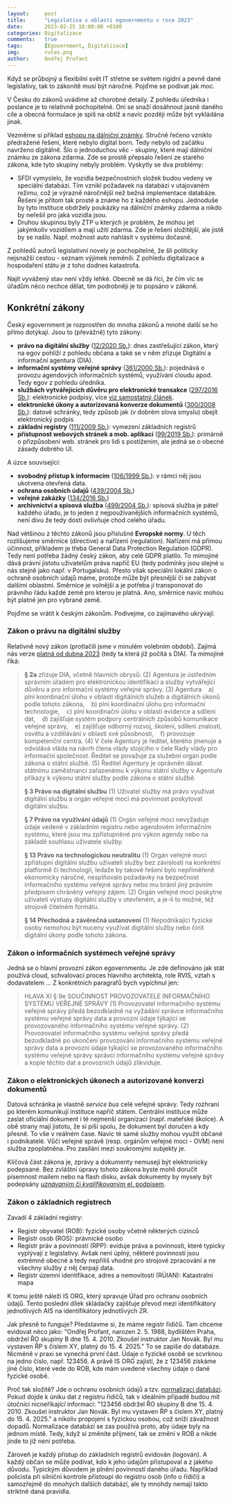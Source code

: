 ```yaml
---
layout:     post
title:      "Legislativa v oblasti egovernmentu v roce 2023"
date:       2023-02-25 10:00:00 +0100
categories: Digitalizace
comments:   true
tags:       [Egovernment, Digitalizace]
img:        rules.png
author:     Ondřej Profant
---
```


Když se průbojný a flexibilní svět IT střetne se světem rigidní a pevně dané legislativy, tak to zákonitě musí být náročné. Pojďme se podívat jak moc.

<!-- more -->

V Česku do zákonů uvádíme až chorobné detaily. Z pohledu úředníka i poslance je to relativně pochopitelné. Oni se snaží dosáhnout jasně daného cíle a obecná formulace je spíš na obtíž a navíc později může být vykládána jinak.

Vezměme si příklad [eshopu na dálniční známky](https://www.profant.eu/2020/eshop-znamky.html). Stručně řečeno vzniklo předražené řešení, které nebylo digital born. Tedy nebylo od začátku navrženo digitálně. Šlo o jednoduchou věc - skupiny, které mají dálniční známku ze zákona zdarma. Zde se prostě přepsalo řešení ze starého zákona, kde tyto skupiny nebyly problém. Vyskytly se dva problémy:
- SFDI vymyslelo, že vozidla bezpečnostních složek budou vedeny ve speciální databázi. Tím vznikl požadavek na databázi v utajovaném režimu, což je výrazně náročnější než bežná implementace databáze. Řešení je přitom tak prosté a známe ho z každého eshopu. Jednoduše by tyto instituce obdržely poukázky na dálniční známky zdarma a nikdo by neřešil pro jaká vozidla jsou. 
- Druhou skupinou byly ZTP u kterých je problém, že mohou jet jakýmkoliv vozidilem a mají užití zdarma. Zde je řešení složitější, ale jistě by se našlo. Např. možnost auto nahlásit v systému dočasně.

Z pohledů autorů legislativní novely je pochopitelné, že šli politicky nejsnažší cestou - seznam výjimek neměnili. Z pohledu digitalizace a hospodaření státu je z toho dodnes katastrofa.

Najít vyvážený stav není vždy lehké. Obecně se dá říci, že čím víc se úřadům něco nechce dělat, tím podrobněji je to popsáno v zákoně.

## Konkrétní zákony

Český egovernment je rozprostřen do mnoha zákonů a mnohé další se ho přímo dotýkají. Jsou to (převážně) tyto zákony:

- **právo na digitální služby** ([12/2020 Sb.][]): dnes zastřešující zákon, který na egov pohlíží z pohledu občana a také se v něm zřizuje Digitální a informační agentura (DIA).
- **informační systémy veřejné správy** ([361/2000 Sb.][]): pojednává o provozu agendových informačních systémů, využívání cloudu apod. Tedy egov z pohledu úředníka.
- **službách vytvářejících důvěru pro elektronické transakce** ([297/2016 Sb.][]): elektronické podpisy, více [viz samostatný článek][podpisy].
- **elektronické úkony a autorizovaná konverze dokumentů** ([300/2008 Sb.][]): datové schránky, tedy způsob jak (v dobrém slova smyslu) obejít elektronický podpis
- **základní registry** ([111/2009 Sb.][]): vymezení základních registrů
- **přístupnost webových stránek a mob. aplikací** ([99/2019 Sb.][]): primárně o přizpůsobení web. stránek pro lidi s postižením, ale jedná se o obecné zásady dobrého UI.

A úzce související:
- **svobodný přístup k informacím** ([106/1999 Sb.][]): v rámci něj jsou ukotvena otevřená data.
- **ochrana osobních údajů** ([439/2004 Sb.][])
- **veřejné zakázky** ([134/2016 Sb.][])
- **archivnictví a spisová služba** ([499/2004 Sb.][]): spisová služba je páteř každého úřadu, je to jeden z nejpoužívanějších informačních systémů, není divu že tedy dosti ovlivňuje chod celého úřadu.

Nad většinou z těchto zákonů jsou příslušné **Evropské normy**. U těch rozlišujeme směrnice (directive) a nařízení (regulation). Nařízení má přímou účinnost, příkladem je třeba General Data Protection Regulation (GDPR). Tedy není potřeba žádný český zákon, aby celé GDPR platilo. To mimojiné dává právní jistotu uživatelům práva napříč EU (tedy podmínky jsou stejné u nás stejně jako např. v Portugalsku). Přesto však speciální lokální zákon o ochraně osobních údajů máme, protože může být přesnější či se zabývat dalšími oblastmi. Směrnice je volnější a je potřeba jí transponovat do právního řádu každé země pro kterou je platná. Ano, směrnice navíc mohou být platné jen pro vybrané země.  

Pojďme se vrátit k českým zákonům. Podivejme, co zajímavého ukrývají:

### Zákon o právu na digitální služby

Relativně nový zákon (protlačili jsme v minulém volebním období). Zajímá nás verze [platná od dubna 2023][12/2020 Sb. dub] (tedy ta která již počítá s DIA). Ta mimojiné říká:

> **§ 2a** zřizuje DIA, včetně hlavních obrysů:
> (2) Agentura je ústředním správním úřadem pro elektronickou identifikaci a služby vytvářející důvěru a pro informační systémy veřejné správy.
(3) Agentura
> &nbsp;&nbsp; a) plní koordinační úlohu v oblasti digitálních služeb a digitálních úkonů podle tohoto zákona,
> &nbsp;&nbsp; b) plní koordinační úlohu pro informační technologie,
> &nbsp;&nbsp; c) plní koordinační úlohu v oblasti evidence a sdílení dat,
> &nbsp;&nbsp; d) zajišťuje systém podpory centrálních způsobů komunikace veřejné správy,
> &nbsp;&nbsp; e) zajišťuje odborný rozvoj, školení, sdílení znalostí, osvětu a vzdělávání v oblasti své působnosti,
> &nbsp;&nbsp; f) provozuje kompetenční centra.
(4) V čele Agentury je ředitel, kterého jmenuje a odvolává vláda na návrh člena vlády stojícího v čele Rady vlády pro informační společnost. Ředitel se považuje za služební orgán podle zákona o státní službě.
(5) Ředitel Agentury je oprávněn dávat státnímu zaměstnanci zařazenému k výkonu státní služby v Agentuře příkazy k výkonu státní služby podle zákona o státní službě.
>
> **§ 3 Právo na digitální službu**
(1) Uživatel služby má právo využívat digitální službu a orgán veřejné moci má povinnost poskytovat digitální službu.
>
> **§ 7 Právo na využívání údajů**
(1) Orgán veřejné moci nevyžaduje údaje vedené v základním registru nebo agendovém informačním systému, které jsou mu zpřístupněné pro výkon agendy nebo na základě souhlasu uživatele služby.
>
> **§ 13 Právo na technologickou neutralitu**
(1) Orgán veřejné moci zpřístupní digitální službu uživateli služby bez závislosti na konkrétní platformě či technologii, ledaže by takové řešení bylo nepřiměřeně ekonomicky náročné, nesplňovalo požadavky na bezpečnost informačního systému veřejné správy nebo mu bránil jiný právním předpisem chráněný veřejný zájem.
(2) Orgán veřejné moci poskytne uživateli výstupy digitální služby v otevřeném, a je-li to možné, též strojově čitelném formátu.
>
> **§ 14 Přechodná a závěrečná ustanovení**
(1) Nepodnikající fyzické osoby nemohou být nuceny využívat digitální služby nebo činit digitální úkony podle tohoto zákona.

### Zákon o informačních systémech veřejné správy

Jedná se o hlavní provozní zákon egovernmentu. Je zde definováno jak stát používá cloud, schvalovací proces hlavního architekta, role RVIS, vztah s dodavatelem … Z konkrétních paragrafů bych vypíchnul jen:

> HLAVA XI § 9e SOUČINNOST PROVOZOVATELE INFORMAČNÍHO SYSTÉMU VEŘEJNÉ SPRÁVY
(1) Provozovatel informačního systému veřejné správy předá bezodkladně na vyžádání správce informačního systému veřejné správy data a provozní údaje týkající se provozovaného informačního systému veřejné správy.
(2) Provozovatel informačního systému veřejné správy předá bezodkladně po ukončení provozování informačního systému veřejné správy data a provozní údaje týkající se provozovaného informačního systému veřejné správy správci informačního systému veřejné správy a kopie těchto dat a provozních údajů zlikviduje.

### Zákon o elektronických úkonech a autorizované konverzi dokumentů

Datová schránka je vlastně *service bus* celé veřejné správy. Tedy rozhraní po kterém komunikují instituce napříč státem. Centrální instituce může zaslat oficiální dokument i té nejmenší organizaci (např. mateřské školce). A obě strany mají jistotu, že si píší spolu, že dokument byl doručen a kdy přesně. To vše v reálném čase. Navíc té samé služby mohou využít občané i podnikatelé. Vůči veřejné správě (resp. orgánům veřejné moci - OVM) není služba zpoplatněna. Pro zasílání mezi soukromými subjekty je.

Klíčová část zákona je, zprávy a dokumenty nemusejí být elektronicky podepsané. Bez zvláštní úpravy tohoto zákona byste mohli doručit písemnost mailem nebo na flash disku, avšak dokumenty by mysely být podepsány [*uznávaným* či *kvalifikovaným* el. podpisem][podpisy].

### Zákon o základních registrech

Zavadí 4 základní registry:

- Registr obyvatel (ROB): fyzické osoby včetně některých cizinců
- Registr osob (ROS): právnické osobo
- Registr práv a povinností (RPP): eviduje práva a povinnosti, které typicky vyplývají z legislativy. Avšak není úplný, některé povinnosti jsou extrémně obecné a tedy nepřiliš vhodné pro strojové zpracování a ne všechny služby z něj čerpají data.
- Registr územní identifikace, adres a nemovitostí (RÚIAN): Katastralní mapa

K tomu ještě náleží IS ORG, který spravuje Úřad pro ochranu osobních údajů. Tento poslední dílek skládačky zajišťuje převod mezi identifikátory jednotlivých AIS na identifikátory jednotlivých ZR.

Jak přesně to funguje? Představme si, že máme registr řidičů. Tam chceme evidovat něco jako: "Ondřej Profant, narozen 2. 5. 1988, bydlištěm Praha, obdržel ŘO skupiny B dne 15. 4. 2010. Zkoušel instruktor Jan Novák. Byl mu vystaven ŘP s čislem XY, platný do 15. 4. 2025." To se zapíše do databáze. Nicméně v praxi se vynechá první část. Údaje o fyzické osobě se scvrknou na jedno číslo, např. 123456. A právě IS ORG zajistí, že z 123456 získáme jiné číslo, které vede do ROB, kde mám uvedené všechny údaje o dané fyzické osobě.

Proč tak složitě? Jde o ochranu osobních údajů a tzv. [normalizaci databází][normalizace db]. Pokud dojde k úniku dat z registru řidičů, tak v ideálním případě budou mít útočníci nicneříkající informaci: "123456 obdržel ŘO skupiny B dne 15. 4. 2010. Zkoušel instruktor Jan Novák. Byl mu vystaven ŘP s čislem XY, platný do 15. 4. 2025." a nikoliv propojení s fyzickou osobou, což sníží závažnost dopadů. Normalizace databází se zas používá proto, aby údaje byly na jednom místě. Tedy, když si změníte přijmení, tak se změní v ROB a nikde jinde to již není potřeba.

Zároveň je každý přístup do základních registrů evidován (logován).  A každý občan se může podívat, kdo k jeho údajům přistupoval a z jakého důvodu. Typickým důvodem je plnění povinností daného úřadu. Například policista při silniční kontrole přístoupí do registru osob (info o řidiči) a samozřejmě do mnohých dalších databází, ale ty mnohdy nemají takto striktně daná pravidla.



[12/2020 Sb.]: https://www.zakonyprolidi.cz/cs/2020-12
[12/2020 Sb. dub]: https://www.zakonyprolidi.cz/cs/2020-12/zneni-20230401
[361/2000 Sb.]: https://www.zakonyprolidi.cz/cs/2000-361
[297/2016 Sb.]: https://www.zakonyprolidi.cz/cs/2016-297
[300/2008 Sb.]: https://www.zakonyprolidi.cz/cs/2008-300
[111/2009 Sb.]: https://www.zakonyprolidi.cz/cs/2009-111
[99/2019 Sb.]: https://www.zakonyprolidi.cz/cs/2019-99
[439/2004 Sb.]: https://www.zakonyprolidi.cz/cs/2004-439
[134/2016 Sb.]: https://www.zakonyprolidi.cz/cs/2016-134
[106/1999 Sb.]: https://www.zakonyprolidi.cz/cs/1999-106
[499/2004 Sb.]: https://www.zakonyprolidi.cz/cs/2004-499
[podpisy]: https://www.profant.eu/2020/neni-podpis-jako-podpis.html
[normalizace db]: https://cs.wikipedia.org/wiki/Normalizace_datab%C3%A1ze
